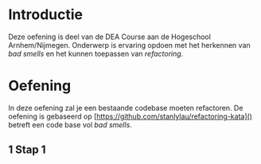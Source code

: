 # Introductie

Deze oefening is deel van de DEA Course aan de Hogeschool Arnhem/Nijmegen. 
Onderwerp is ervaring opdoen met het herkennen van _bad smells_ en het kunnen
toepassen van _refactoring_.

# Oefening

In deze oefening zal je een bestaande codebase moeten refactoren. De oefening is gebaseerd
op [https://github.com/stanlylau/refactoring-kata]() betreft een code base vol _bad smells_.

## 1 Stap 1
